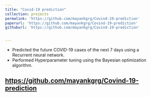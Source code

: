```yaml
---
title: "Covid-19 prediction"
collection: projects
permalink: 'https://github.com/mayankgrg/Covind-19-prediction'
paperurl: 'https://github.com/mayankgrg/Covind-19-prediction'
githuburl: 'https://github.com/mayankgrg/Covind-19-prediction'


---
```

* Predicted the future COVID-19 cases of the next 7 days using a Recurrent neural network.<br>
* Performed Hyperparameter tuning using the Bayesian optimization algorithm.

  
https://github.com/mayankgrg/Covind-19-prediction
---
